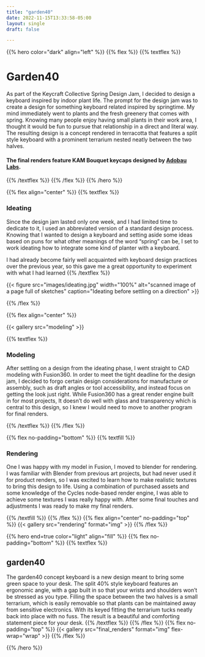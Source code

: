 ```yaml
---
title: "garden40"
date: 2022-11-15T13:33:58-05:00
layout: single
draft: false

---
```

{{% hero color="dark" align="left" %}}
{{% flex %}}
{{% textflex %}}

# Garden40

As part of the Keycraft Collective Spring Design Jam, I decided to design a keyboard inspired by indoor plant life. The prompt for the design jam was to create a design for something keyboard related inspired by springtime. My mind immediately went to plants and the fresh greenery that comes with spring. Knowing many people enjoy having small plants in their work area, I thought it would be fun to pursue that relationship in a direct and literal way. The resulting design is a concept rendered in terracotta that features a split style keyboard with a prominent terrarium nested neatly between the two halves.

#### The final renders feature KAM Bouquet keycaps designed by [Adobau Labs](https://adobaulabs.com/).

{{% /textflex %}}
{{% /flex %}}
{{% /hero %}}


{{% flex align="center" %}}
{{% textflex %}}
### Ideating

Since the design jam lasted only one week, and I had limited time to dedicate to it, I used an abbreviated version of a standard design process. Knowing that I wanted to design a keyboard and setting aside some ideas based on puns for what other meanings of the word “spring” can be, I set to work ideating how to integrate some kind of planter with a keyboard.


I had already become fairly well acquainted with keyboard design practices over the previous year, so this gave me a great opportunity to experiment with what I had learned
{{% /textflex %}}

{{< figure src="images/ideating.jpg" width="100%" alt="scanned image of a page full of sketches" caption="Ideating before settling on a direction" >}}

{{% /flex %}}

{{% flex align="center" %}}

{{< gallery src="modeling"  >}}

{{% textflex %}}

### Modeling

After settling on a design from the ideating phase, I went straight to CAD modeling with Fusion360. In order to meet the tight deadline for the design jam, I decided to forgo certain design considerations for manufacture or assembly, such as draft angles or tool accessibility, and instead focus on getting the look just right. While Fusion360 has a great render engine built in for most projects, It doesn’t do well with glass and transparency which is central to this design, so I knew I would need to move to another program for final renders.


{{% /textflex %}}
{{% /flex %}}

{{% flex no-padding="bottom" %}}
{{% textfill %}}

### Rendering

One I was happy with my model in Fusion, I moved to blender for rendering. I was familiar with Blender from previous art projects, but had never used it for product renders, so I was excited to learn how to make realistic textures to bring this design to life. Using a combination of purchased assets and some knowledge of the Cycles node-based render engine, I was able to achieve some textures I was really happy with. After some final touches and adjustments I was ready to make my final renders.

{{% /textfill %}}
{{% /flex %}}
{{% flex align="center" no-padding="top" %}}
{{< gallery src="rendering" format="img" >}}
{{% /flex %}}

{{% hero end=true color="light" align="fill" %}}
{{% flex no-padding="bottom" %}}
{{% textflex %}}

## **garden**40

The garden40 concept keyboard is a new design meant to bring some green space to your desk. The split 40% style keyboard features an ergonomic angle, with a gap built in so that your wrists and shoulders won’t be stressed as you type. Filling the space between the two halves is a small terrarium, which is easily removable so that plants can be maintained away from sensitive electronics. With its keyed fitting the terrarium tucks neatly back into place with no fuss. The result is a beautiful and comforting statement piece for your desk.
{{% /textflex %}}
{{% /flex %}}
{{% flex no-padding="top" %}}
{{< gallery src="final_renders" format="img" flex-wrap="wrap" >}}
{{% /flex %}}

{{% /hero %}}